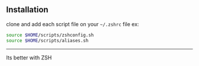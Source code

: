 ## Installation

clone and add each script file on your `~/.zshrc` file
ex:
```sh
source $HOME/scripts/zshconfig.sh
source $HOME/scripts/aliases.sh
```

___
Its better with ZSH